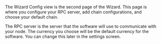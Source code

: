 The Wizard Config view is the second page of the Wizard. This page is where you configure your RPC server, add chain configurations, and choose your default chain.

The RPC server is the server that the software will use to communicate with your node. The currency you choose will be the default currency for the software. You can change this later in the settings screen.
